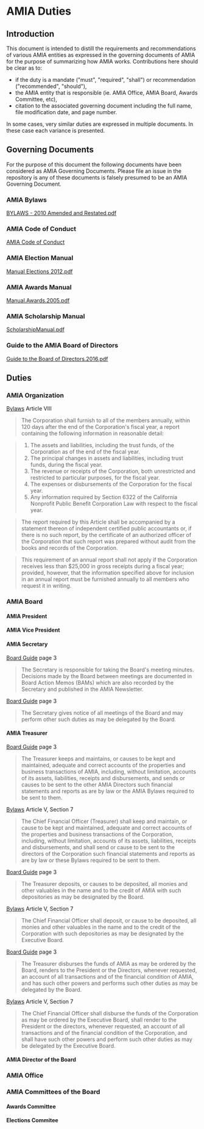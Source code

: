 # AMIA Duties

## Introduction

This document is intended to distill the requirements and recommendations of various AMIA entities as expressed in the governing documents of AMIA for the purpose of summarizing how AMIA works. Contributions here should be clear as to:

- if the duty is a mandate ("must", "required", "shall") or recommendation ("recommended", "should"),
- the AMIA entity that is responsible (ie. AMIA Office, AMIA Board, Awards Committee, etc),
- citation to the associated governing document including the full name, file modification date, and page number.

In some cases, very similar duties are expressed in multiple documents. In these case each variance is presented.

## Governing Documents

For the purpose of this document the following documents have been considered as AMIA Governing Documents. Please file an issue in the repository is any of these documents is falsely presumed to be an AMIA Governing Document.

### AMIA Bylaws

[BYLAWS - 2010 Amended and Restated.pdf](http://amianet.org/sites/all/files/BYLAWS%20-%202010%20Amended%20and%20Restated.pdf)


### AMIA Code of Conduct

[AMIA Code of Conduct](http://www.amianet.org/node/1518/)

### AMIA Election Manual

[Manual Elections 2012.pdf](http://www.amianet.org/sites/all/files/Manual%20Elections%202012.pdf)

### AMIA Awards Manual

[Manual.Awards.2005.pdf](http://amianet.org/sites/all/files/Manual.Awards.2005.pdf)

### AMIA Scholarship Manual

[ScholarshipManual.pdf](http://amianet.org/sites/all/files/ScholarshipManual.pdf)

### Guide to the AMIA Board of Directors

[Guide to the Board of Directors.2016.pdf](http://www.amianet.org/sites/all/files/Guide%20to%20the%20Board%20of%20Directors.2016.pdf)

## Duties

### AMIA Organization

[Bylaws](#amia-bylaws) Article VIII

> The Corporation shall furnish to all of the members annually, within 120 days after the end of the Corporation's fiscal year, a report containing the following information in reasonable detail:

> 1.   The assets and liabilities, including the trust funds, of the Corporation as of the end of the fiscal year.
> 2.   The principal changes in assets and liabilities, including trust funds, during the fiscal year.
> 3.   The revenue or receipts of the Corporation, both unrestricted and restricted to particular purposes, for the fiscal year.
> 4.   The expenses or disbursements of the Corporation for the fiscal year.
> 5.   Any information required by Section 6322 of the California Nonprofit Public Benefit Corporation Law with respect to the fiscal year.

> The report required by this Article shall be accompanied by a statement thereon of independent certified public accountants or, if there is no such report, by the certificate of an authorized officer of the Corporation that such report was prepared without audit from the books and records of the Corporation.

> This requirement of an annual report shall not apply if the Corporation receives less than $25,000 in gross receipts during a fiscal year; provided, however, that the information specified above for inclusion in an annual report must be furnished annually to all members who request it in writing.

### AMIA Board

#### AMIA President

#### AMIA Vice President

#### AMIA Secretary

[Board Guide](#guide-to-the-amia-board-of-directors) page 3

> The Secretary is responsible for taking the Board's meeting minutes. Decisions made by the Board between meetings are documented in Board Action Memos (BAMs) which are also recorded by the Secretary and published in the AMIA Newsletter.

[Board Guide](#guide-to-the-amia-board-of-directors) page 3

> The Secretary gives notice of all meetings of the Board and may perform other such duties as may be delegated by the Board.

#### AMIA Treasurer

[Board Guide](#guide-to-the-amia-board-of-directors) page 3

> The Treasurer keeps and maintains, or causes to be kept and maintained, adequate and correct accounts of the properties and business transactions of AMIA, including, without limitation, accounts of its assets, liabilities, receipts and disbursements, and sends or causes to be sent to the other AMIA Directors such financial statements and reports as are by law or the AMIA Bylaws required to be sent to them.

[Bylaws](#amia-bylaws) Article V, Section 7

> The Chief Financial Officer (Treasurer) shall keep and maintain, or cause to be kept and maintained, adequate and correct accounts of the properties and business transactions of the Corporation, including, without limitation, accounts of its assets, liabilities, receipts and disbursements, and shall send or cause to be sent to the directors of the Corporation such financial statements and reports as are by law or these Bylaws required to be sent to them.

[Board Guide](#guide-to-the-amia-board-of-directors) page 3

> The Treasurer deposits, or causes to be deposited, all monies and other valuables in the name and to the credit of AMIA with such depositories as may be designated by the Board.

[Bylaws](#amia-bylaws) Article V, Section 7

> The Chief Financial Officer shall deposit, or cause to be deposited, all monies and other valuables in the name and to the credit of the Corporation with such depositories as may be designated by the Executive Board.

[Board Guide](#guide-to-the-amia-board-of-directors) page 3

> The Treasurer disburses the funds of AMIA as may be ordered by the Board, renders to the President or the Directors, whenever requested, an account of all transactions and of the financial condition of AMIA, and has such other powers and performs such other duties as may be delegated by the Board.

[Bylaws](#amia-bylaws) Article V, Section 7

> The Chief Financial Officer shall disburse the funds of the Corporation as may be ordered by the Executive Board, shall render to the President or the directors, whenever requested, an account of all transactions and of the financial condition of the Corporation, and shall have such other powers and perform such other duties as may be delegated by the Executive Board.  

#### AMIA Director of the Board

### AMIA Office

### AMIA Committees of the Board

#### Awards Committee

#### Elections Commitee


